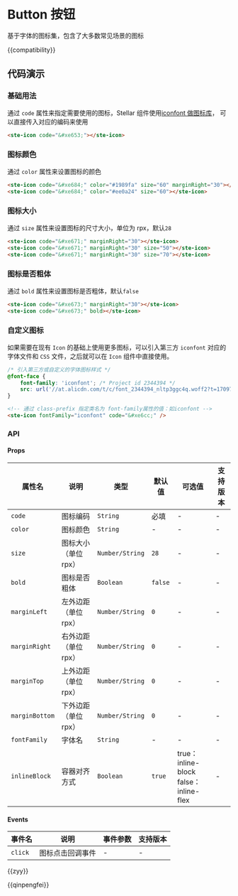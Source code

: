 # Button 按钮

基于字体的图标集，包含了大多数常见场景的图标

{{compatibility}}

## 代码演示

### 基础用法

通过 `code` 属性来指定需要使用的图标，Stellar 组件使用[iconfont 做图标库](https://at.alicdn.com/t/c/font_4041637_pivqtx3f1mq.json?spm=a313x.manage_type_myprojects.i1.49.f7ba3a81fFvJ6W&file=font_4041637_pivqtx3f1mq.json)，
可以直接传入对应的编码来使用

```html
<ste-icon code="&#xe653;"></ste-icon>
```

### 图标颜色

通过 `color` 属性来设置图标的颜色

```html
<ste-icon code="&#xe684;" color="#1989fa" size="60" marginRight="30"></ste-icon>
<ste-icon code="&#xe684;" color="#ee0a24" size="60"></ste-icon>
```

### 图标大小

通过 `size` 属性来设置图标的尺寸大小，单位为 rpx，默认`28`

```html
<ste-icon code="&#xe671;" marginRight="30"></ste-icon>
<ste-icon code="&#xe671;" marginRight="30" size="50"></ste-icon>
<ste-icon code="&#xe671;" marginRight="30" size="70"></ste-icon>
```

### 图标是否粗体

通过 `bold` 属性来设置图标是否粗体，默认`false`

```html
<ste-icon code="&#xe673;" marginRight="30"></ste-icon>
<ste-icon code="&#xe673;" bold></ste-icon>
```

### 自定义图标

如果需要在现有 `Icon` 的基础上使用更多图标，可以引入第三方 `iconfont` 对应的字体文件和 `CSS` 文件，之后就可以在 `Icon` 组件中直接使用。

```css
/* 引入第三方或自定义的字体图标样式 */
@font-face {
	font-family: 'iconfont'; /* Project id 2344394 */
	src: url('//at.alicdn.com/t/c/font_2344394_nltp3ggc4q.woff2?t=1709779088427') format('woff2');
}
```

```html
<!-- 通过 class-prefix 指定类名为 font-family属性的值：如iconfont -->
<ste-icon fontFamily="iconfont" code="&#xe6cc;" />
```

### API

#### Props

| 属性名         | 说明                 | 类型            | 默认值  | 可选值                                    | 支持版本 |
| -------------- | -------------------- | --------------- | ------- | ----------------------------------------- | -------- |
| `code`         | 图标编码             | `String`        | 必填    | -                                         | -        |
| `color`        | 图标颜色             | `String`        | -       | -                                         | -        |
| `size`         | 图标大小（单位 rpx） | `Number/String` | `28`    | -                                         | -        |
| `bold`         | 图标是否粗体         | `Boolean`       | `false` | -                                         | -        |
| `marginLeft`   | 左外边距（单位 rpx） | `Number/String` | `0`     | -                                         | -        |
| `marginRight`  | 右外边距（单位 rpx） | `Number/String` | `0`     | -                                         | -        |
| `marginTop`    | 上外边距（单位 rpx） | `Number/String` | `0`     | -                                         | -        |
| `marginBottom` | 下外边距（单位 rpx） | `Number/String` | `0`     | -                                         | -        |
| `fontFamily`   | 字体名               | `String`        | -       | -                                         | -        |
| `inlineBlock`  | 容器对齐方式         | `Boolean`       | `true`  | true：inline-block <br>false：inline-flex | -        |

#### Events

| 事件名  | 说明             | 事件参数 | 支持版本 |
| ------- | ---------------- | -------- | -------- |
| `click` | 图标点击回调事件 | -        | -        |

{{zyy}}

{{qinpengfei}}
